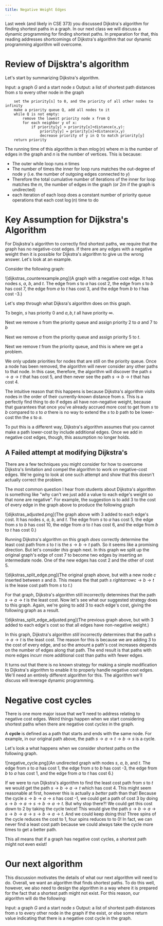 ```yaml
---
title: Negative Weight Edges
...
```


Last week (and likely in CSE 373) you discussed Dijkstra's algorithm for finding shortest paths in a graph. In our next class we will discuss a dynamic programming for finding shortest paths. In preparation for that, this reading addresses shortcomings of Dijkstra's algorithm that our dynamic programming algorithm will overcome.

# Review of Dijsktra's algorithm

Let's start by summarizing Dijkstra's algorithm.

Input: a graph $G$ and a start node $s$
Output: a list of shortest path distances from $s$ to every other node in the graph

```
    set the priority[s] to 0, and the priority of all other nodes to infinity
    make a priority queue Q, add all nodes to it
    while Q is not empty:
        remove the lowest priority node x from Q
        for each neighbor y of x:
            if priority[y] > priority[x]+distance(x,y):
                priority[y] = priority[x]+distance(x,y)
                decrease priority of y in Q to match priority[y]
    return priority
```

The running time of this algorithm is then $m \log(n)$ where $m$ is the number of edges in the graph and $n$ is the number of vertices. This is because:

- The outer while loop runs $n$ times
- The number of times the inner for loop runs matches the out-degree of node $y$ (i.e. the number of outgoing edges connected to $y$)
- Therefore the total cumulative number of iterations of the inner for loop matches the $m$, the number of edges in the graph (or $2m$ if the graph is undirected)
- each iteration of each loop does a constant number of priority queue operations that each cost $\log(n)$ time to do

# Key Assumption for Dijkstra's Algorithm

For Disjkstra's algorithm to correctly find shortest paths, we require that the graph has no negative-cost edges. If there are any edges with a negative weight then it is possible for Dijkstra's algorithm to give us the wrong answer. Let's look at an example.

Consider the following graph:

![dijkstras_counterexample.png](A graph with a negative cost edge. It has nodes $s$, $a$, $b$, and $t$. The edge from $s$ to $a$ has cost 2, the edge from $s$ to $b$ has cost 7, the edge from $a$ to $t$ has cost 3, and the edge from $b$ to $t$ has cost -3.)

Let's step through what Dijksra's algorithm does on this graph.

To begin, $s$ has priority $0$ and $a,b,t$ all have priority $\infty$.

Next we remove $s$ from the priority queue and assign priority $2$ to $a$ and $7$ to $b$

Next we remove $a$ from the priority queue and assign priority $5$ to $t$.

Next we remove $t$ from the priority queue, and this is where we get a problem.

We only update priorities for nodes that are still on the priority queue. Once a node has been removed, the algorithm will never consider any other paths to that node. In this case, therefore, the algorithm will discover the path $s \rightarrow a \rightarrow t$ that has cost $5$, and then never see the path $s \rightarrow b \rightarrow t$ that has cost $4$.

The intuitive reason that this happens is because Dijkstra's algorithm visits nodes in the order of their currently-known distance from $s$. This is a perfectly find thing to do if edges all have non-negative weight, because that guarantees that once you've already accrued more cost to get from $s$ to $b$ compared to $s$ to $a$ there is no way to extend the $s$ to $b$ path to be lower-cost thn the $s$ to $a$. 

To put this is a different way, Dijkstra's algorithm assumes that you cannot make a path lower-cost by include additional edges. Once we add in negative cost edges, though, this assumption no longer holds.

## A Failed attempt at modifying Dijkstra's

There are a few techniques you might consider for how to overcome Dijkstra's limitation and compel the algorithm to work on negative-cost edges. We're going to look at one such attempt and show that this doesn't actually correct the problem.

The most common question I hear from students about Dijkstra's algorithm is something like "why can't we just add a value to each edge's weight so that none are negative". For example, the suggestion is to add 3 to the cost of every edge in the graph above to produce the following graph 

![dijkstras_adjusted.png](The graph above with $3$ added to each edge's cost. It has nodes $s$, $a$, $b$, and $t$. The edge from $s$ to $a$ has cost 5, the edge from $s$ to $b$ has cost 10, the edge from $a$ to $t$ has cost 6, and the edge from $b$ to $t$ has cost 0.)

Running Dijkstra's algorithm on this graph *does* correctly determine the least cost path from $s$ to $t$ is the $s\rightarrow b \rightarrow t$ path. So it seems like a promising direction. But let's consider *this* graph next. In this graph we split up the original graph's edge of cost $7$ to become two edges by inserting an intermediate node. One of the new edges has cost $2$ and the other of cost $5$.

![dijkstras_split_edge.png](The original graph above, but with a new node $c$ inserted between $s$ and $b$. This means the that path $s\ rightarrow c \rightarrow b \rightarrow t$ is the lease cost path from $s$ to $t$.)

For that graph, Dijkstra's algorithm still incorrectly determines that the path $s\rightarrow a \rightarrow t$ is the least cost. Now let's see what our suggested strategy does to this graph. Again, we're going to add $3$ to each edge's cost, giving the following graph as a result.

![dijkstras_split_edge_adjusted.png](The previous graph above, but with $3$ added to each edge's cost so that all edges have non-negative weight.)

In this graph, Dijkstra's algorithm *still* incorrectly determines that  the path $s\rightarrow a \rightarrow t$ is the least cost. The reason for this is because we are adding $3$ to the cost of every edge, and so the amount a path's cost increases depends on the number of edges along that path. The end result is that paths with more edges incurr more additional cost than paths with fewer edges. 

It turns out that there is no known strategy for making a simple modification to Dijkstra's algorithm to enable it to properly handle negative cost edges. We'll need an entirely different algorithm for this. The algorithm we'll discuss will leverage dynamic programming.

# Negative cost cycles

There is one more major issue that we'll need to address relating to negative cost edges. Weird things happen when we start considering shortest paths when there are negative cost *cycles* in the graph.

A **cycle** is defined as a path that starts and ends with the same node. For example, in our original path above, the path $s\rightarrow a \rightarrow t \rightarrow b \rightarrow s$ is a cycle.

Let's look a what happens when we consider shortest paths on the following graph.

![negative_cycle.png](An undirected graph with nodes $s$, $a$, $b$, and $t$. The edge from $s$ to $a$ has cost 1, the edge from $s$ to $b$ has cost -3, the edge from $b$ to $a$ has cost 1, and the edge from $a$ to $t$ has cost 6.)

If we were to run Dijkstra's algorithm to find the least cost path from $s$ to $t$ we would get the path $s\rightarrow b \rightarrow a \rightarrow t$ which has cost 4. This might seem reasonable at first, however this is actually a *better* path than that! Because the cycle $s\rightarrow b \rightarrow a \rightarrow s$ has cost -1, we could get a path of cost 3 by doing $s\rightarrow b \rightarrow a \rightarrow s\rightarrow b \rightarrow a \rightarrow t$. But why stop there?! We could get this cost down to 2 by taking the cycle twice! This would give the path $s\rightarrow b \rightarrow a \rightarrow s\rightarrow b \rightarrow a \rightarrow s\rightarrow b \rightarrow a \rightarrow t$. And we could keep doing this! Three spins of the cycle reduces the cost to 1, four spins reduces to to 0! In fact, we can never find a least cost path because we could always take the cycle more times to get a better path.

This all means that if a graph has negative cost cycles, a shortest path might not even exist!

# Our next algorithm

This discussion motivates the details of what our next algorithm will need to do. Overall, we want an algorithm that finds shortest paths. To do this well, however, we also need to design the algorithm in a way where it is prepared for the fact that a shortest path might not exist. For this reason, our algorithm will do the following:

Input: a graph $G$ and a start node $s$
Output: a list of shortest path distances from $s$ to every other node in the graph if the exist, or else some return value indicating that there is a negative cost cycle in the graph.